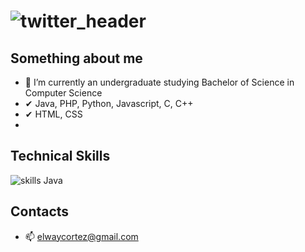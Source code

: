 # ![twitter_header](https://user-images.githubusercontent.com/72487125/130167985-c6c98a0f-d0ce-4721-b42a-068dd2d6dc72.jpg)

## Something about me
- 🌱 I’m currently an undergraduate studying Bachelor of Science in Computer Science
- ✔  Java, PHP, Python, Javascript, C, C++
- ✔  HTML, CSS
- 
## Technical Skills
![skills](https://user-images.githubusercontent.com/72487125/130170603-8c03a82c-841c-4900-9be6-00f7d5d82317.png) Java

## Contacts
- 📫 elwaycortez@gmail.com

<!---
Evrouin/Evrouin is a ✨ special ✨ repository because its `README.md` (this file) appears on your GitHub profile.
You can click the Preview link to take a look at your changes.
--->
